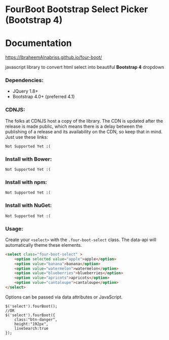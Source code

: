 **FourBoot Bootstrap Select Picker (Bootstrap 4)**
==========

**Documentation**
=================
https://IbraheemAlnabriss.github.io/four-boot/

javascript library to convert html select into beautiful **Bootstrap 4** dropdown

### Dependencies:

* JQuery 1.8+
* Bootstrap 4.0+ (preferred 4.1)

### CDNJS:
The folks at CDNJS host a copy of the library. The CDN is updated after the release is made public, which means there is a delay between the publishing of a release and its availability on the CDN, so keep that in mind. Just use these links:

```
Not Supported Yet :(
```

### Install with Bower:
```
Not Supported Yet :(
```

### Install with npm:
```
Not Supported Yet :(
```

### Install with NuGet:
```
Not Supported Yet :(
```

### Usage:
Create your ```<select>``` with the ```.four-boot-select``` class. The data-api will automatically theme these elements.

```html
<select class="four-boot-select" >
	<option selected value="apple">apple</option>
	<option value="banana">banana</option>
	<option value="watermelon">watermelon</option>
	<option value="blueberries">blueberries</option>
	<option value="apricots">apricots</option>
	<option value="cantaloupe">cantaloupe</option>
</select>
```
Options can be passed via data attributes or JavaScript.

```
$('select').fourBoot();
//OR
$('select').fourBoot({
	class:"btn-danger",
	height:"192px",
	liveSearch:true
});

```
